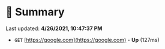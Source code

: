 # 📖 Summary
Last updated: **4/26/2021, 10:47:37 PM**

- `GET` [https://google.com](https://google.com) - **Up** (127ms)
